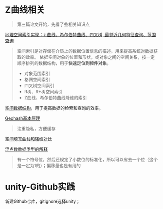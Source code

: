 
# Z曲线相关

> 第三篇论文开始，先看了些相关知识点


[地理空间索引实现：z 曲线、希尔伯特曲线、四叉树, 最邻近几何特征查询、范围查询](https://blog.51cto.com/u_15428122/4569829)

> 空间索引是对存储在介质上的数据位置信息的描述，用来提高系统对数据获取的效率。
> 依据空间对象的位置和形状，或对象之间的空间关系，按一定顺序排列的数据结构，用于**快速定位到控件对象**。
>  - 对象范围索引
> - 格网空间索引
> - 四叉树空间索引
> - R树、R+树空间索引
> - Z曲线、希尔伯特曲线降维的索引

[空间数据结构](https://www.cnblogs.com/KillerAery/p/10878367.html)，用于提高数据的检索和查询的效率。


[Geohash基本原理](https://www.cnblogs.com/tgzhu/p/6204173.html)

> 注重隐私，方便缓存

[空间填充曲线和降维对比](https://www.cnblogs.com/tgzhu/p/8286616.html)

[浮点数数据类型的解释](https://akaedu.github.io/book/ch14s04.html)

> 有一个符号位，然后还规定了小数位的标准化，所以可以省去一个位（这个是一定为1的）；偏移量也是有用的
> 

# unity-Github实践
新建Github仓库，gitignore选择unity；

<!--stackedit_data:
eyJoaXN0b3J5IjpbMTYxNjgyMzg5NywxODM1MDM3NDYzLDE3Mj
I4NTM0ODgsLTE2MDY4MDQ5NzEsMTY2MTM5MjM5OSwxNTA3ODU1
NTUsLTE1MDUzNzQyMjcsMjA3NDYxMDM0OSwtMjAwNDQ5OTcyMy
wtNjgzODM1MTQ4LDc0ODY3MjU0OCw5OTU1OTAxMiwtMTY0OTky
NDUxOCwzMTUzMzQ2MjYsLTIwMzA4OTA1MDIsMTA4NzM5MTI1My
wtMTUwNjEyNTE5Myw2OTYzNDM1MDYsLTU0MTM3NDc1OF19
-->